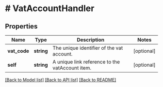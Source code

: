 # # VatAccountHandler

## Properties

Name | Type | Description | Notes
------------ | ------------- | ------------- | -------------
**vat_code** | **string** | The unique identifier of the vat account. | [optional]
**self** | **string** | A unique link reference to the vatAccount item. | [optional]

[[Back to Model list]](../../README.md#models) [[Back to API list]](../../README.md#endpoints) [[Back to README]](../../README.md)
